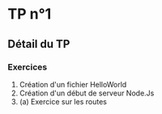 # TP n°1
## Détail du TP
### Exercices
1. Création d'un fichier HelloWorld 
2. Création d'un début de serveur Node.Js
3. (a) Exercice sur les routes



